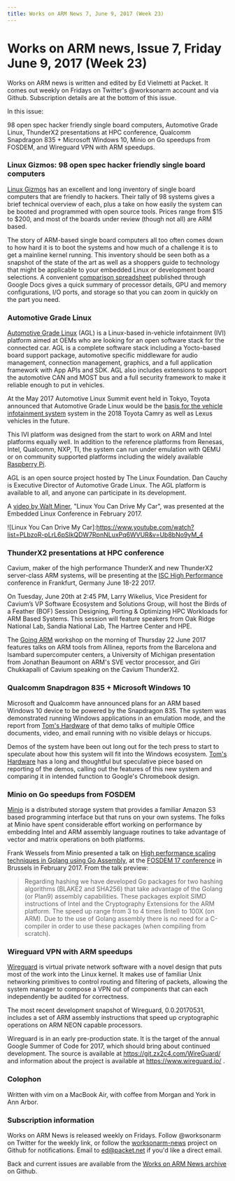 ```yaml
---
title: Works on ARM News 7, June 9, 2017 (Week 23)
---
```

# Works on ARM news, Issue 7, Friday June 9, 2017 (Week 23)

Works on ARM news is written and edited by Ed Vielmetti at Packet. It comes out weekly on Fridays on Twitter's @worksonarm account and via Github. Subscription details are at the bottom of this issue.

In this issue:

98 open spec hacker friendly single board computers,
Automotive Grade Linux,
ThunderX2 presentations at HPC conference,
Qualcomm Snapdragon 835 + Microsoft Windows 10,
Minio on Go speedups from FOSDEM, and
Wireguard VPN with ARM speedups.

### Linux Gizmos: 98 open spec hacker friendly single board computers

[Linux Gizmos] has an excellent and long inventory of single board
computers that are friendly to hackers. Their tally of 98 systems
gives a brief technical overview of each, plus a take on how easily
the system can be booted and programmed with open source tools.
Prices range from $15 to $200, and most of the boards under review
(though not all) are ARM based.

[Linux Gizmos]:http://linuxgizmos.com/catalog-of-98-open-spec-hacker-friendly-sbcs/

The story of ARM-based single board computers all too often comes
down to how hard it is to boot the systems and how much of a challenge
it is to get a mainline kernel running. This inventory should be
seen both as a snapshot of the state of the art as well as a shoppers
guide to technology that might be applicable to your embedded Linux
or development board selections. A convenient [comparison spreadsheet]
published through Google Docs gives a quick summary of processor details,
GPU and memory configurations, I/O ports, and storage so that you can
zoom in quickly on the part you need.

[comparison spreadsheet]:https://docs.google.com/spreadsheets/d/1pznNarN1orSUueYqsPbSdah_SYMGmKz5F3twqlzxdNA/pubhtml

### Automotive Grade Linux

[Automotive Grade Linux] (AGL) is a Linux-based in-vehicle infotainment (IVI) platform aimed at OEMs who are looking for an open software stack for the connected car. AGL is a complete software stack including a Yocto-based board support package, automotive specific middleware for audio management, connection management, graphics, and a full application framework with App APIs and SDK. AGL also includes extensions to support the automotive CAN and MOST bus and a full security framework to make it reliable enough to put in vehicles.

[Automotive Grade Linux]:https://www.automotivelinux.org

At the May 2017 Automotive Linux Summit event held in Tokyo,
Toyota announced that Automotive Grade Linux would be the 
[basis for the vehicle infotainment system] system in the
2018 Toyota Camry as well as Lexus vehicles in the future. 

[basis for the vehicle infotainment system]:http://www.prnewswire.com/news-releases/automotive-grade-linux-platform-debuts-on-the-2018-toyota-camry-300465371.html

This IVI platform was designed from the start to work
on ARM and Intel platforms equally well. In addition to the reference
platforms from Renesas, Intel, Qualcomm, NXP, TI, the system can run 
under emulation with QEMU or on community supported platforms
including the widely available [Raspberry Pi].

[Raspberry Pi]:https://wiki.automotivelinux.org/agl-distro/agl-raspberrypi

AGL is an open source project hosted by The Linux Foundation.  Dan
Cauchy is Executive Director of Automotive Grade Linux. The AGL
platform is available to all, and anyone can participate in its
development.

A [video by Walt Miner], "Linux You Can Drive My Car",
was presented at the Embedded Linux Conference in February 2017.

[video by Walt Miner]:https://www.youtube.com/watch?list=PLbzoR-pLrL6pSlkQDW7RpnNLuxPq6WVUR&v=Ub8bNo9yM_4
![Linux You Can Drive My Car]:https://www.youtube.com/watch?list=PLbzoR-pLrL6pSlkQDW7RpnNLuxPq6WVUR&v=Ub8bNo9yM_4

### ThunderX2 presentations at HPC conference

Cavium, maker of the high performance ThunderX and new
ThunderX2 server-class ARM systems, will be presenting at the
[ISC High Performance] conference in Frankfurt, Germany June 18-22 2017.

[ISC High Performance]:http://isc-hpc.com/

On Tuesday, June 20th at 2:45 PM, Larry Wikelius, Vice President
for Cavium’s VP Software Ecosystem and Solutions Group, will host
the Birds of a Feather (BOF) Session Designing, Porting & Optimizing
HPC Workloads for ARM Based Systems.  This session will feature
speakers from Oak Ridge National Lab, Sandia National Lab, The
Hartree Center and HPE.

The [Going ARM] workshop on 
the morning of Thursday 22 June 2017 features talks on 
ARM tools from Allinea, reports from the Barcelona and Isambard
supercomputer centers, a University of Michigan presentation
from Jonathan Beaumont on ARM's SVE vector processor, and
Giri Chukkapalli of Cavium speaking on the Cavium ThunderX2.

[Going ARM]:http://www.goingarm.com/#2017schedule

### Qualcomm Snapdragon 835 + Microsoft Windows 10

Microsoft and Qualcomm have announced plans for an ARM based
Windows 10 device to be powered by the Snapdragon 835. The
system was demonstrated running Windows applications in an
emulation mode, and the report from [Tom's Hardware] of that 
demo talks of multiple Office documents, video, and email
running with no visible delays or hiccups.

Demos of the system have been out long out for the tech press
to start to speculate about how this system will fit into
the Windows ecosystem. [Tom's Hardware] has a long and thoughtful
but speculative piece based on reporting of the demos, calling
out the features of this new system and comparing it in
intended function to Google's Chromebook design.

[Tom's Hardware]:http://www.tomshardware.com/news/qualcomm-windows-10-on-arm,34594.html

### Minio on Go speedups from FOSDEM

[Minio] is a distributed storage system that provides a familiar
Amazon S3 based programming interface but that runs on your
own systems. The folks at Minio have spent considerable
effort working on performance by embedding Intel and ARM
assembly language routines to take advantage of vector and
matrix operations on both platforms.

[Minio]:https://minio.io

Frank Wessels from Minio presented a talk on
[High performance scaling techniques in Golang using Go Assembly], at the
[FOSDEM 17 conference] in Brussels in February 2017. From the talk
preview:

[High performance scaling techniques in Golang using Go Assembly]:https://www.youtube.com/watch?v=AOpprhr6C9I
[FOSDEM 17 conference]:https://fosdem.org/2017/schedule/event/go_scaling/

> Regarding hashing we have developed Go packages for two hashing
algorithms (BLAKE2 and SHA256) that take advantage of the Golang
(or Plan9) assembly capabilities. These packages exploit SIMD
instructions of Intel and the Cryptography Extensions for the ARM
platform. The speed up range from 3 to 4 times (Intel) to 100X (on
ARM). Due to the use of Golang assembly there is no need for a
C-compiler in order to use these packages (when compiling from
scratch). 

### Wireguard VPN with ARM speedups

[Wireguard] is virtual private network software with a novel
design that puts most of the work into the Linux kernel.
It makes use of familiar Unix networking primitives to
control routing and filtering of packets, allowing the
system manager to compose a VPN out of components that can
each independently be audited for correctness.

[Wireguard]:https://www.wireguard.io

The most recent development snapshot of Wireguard, 0.0.20170531,
includes a set of ARM assembly instructions that speed up
cryptographic operations on ARM NEON capable processors.

Wireguard is in an early pre-production state. It is the
target of the annual Google Summer of Code for 2017, which
should bring about continued development. 
The source is available at https://git.zx2c4.com/WireGuard/ and
information about the project is available at https://www.wireguard.io/ .

### Colophon

Written with vim on a MacBook Air, with coffee from
Morgan and York in Ann Arbor.

### Subscription information

Works on ARM News is released weekly on Fridays.
Follow @worksonarm on Twitter for the weekly link,
or follow the [worksonarm-news] project on Github
for notifications.
Email to ed@packet.net if you'd like a direct email.

Back and current issues are available from the 
[Works on ARM News archive] on Github.

[Works on ARM News archive]:http://github.com/vielmetti/worksonarm-news
[worksonarm-news]:http://github.com/vielmetti/worksonarm-news

